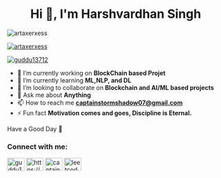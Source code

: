 <h1 align="center">Hi 👋, I'm Harshvardhan Singh</h1>

<p align="left"> <img src="https://komarev.com/ghpvc/?username=artaxerxess&label=Profile%20views&color=0e75b6&style=flat" alt="artaxerxess" /> </p>

<p align="left"> <a href="https://github.com/ryo-ma/github-profile-trophy"><img src="https://github-profile-trophy.vercel.app/?username=artaxerxess" alt="artaxerxess" /></a> </p>

<p align="left"> <a href="https://twitter.com/guddu13712" target="blank"><img src="https://img.shields.io/twitter/follow/guddu13712?logo=twitter&style=for-the-badge" alt="guddu13712" /></a> </p>

- 🔭 I’m currently working on **BlockChain based Projet**
- 🌱 I’m currently learning **ML,NLP, and DL**
- 👯 I’m looking to collaborate on **Blockchain and AI/ML based projects**
- 💬 Ask me about **Anything**
- 📫 How to reach me **captainstormshadow07@gmail.com**
- ⚡ Fun fact **Motivation comes and goes, Discipline is Eternal.**

Have a Good Day :pray:

<h3 align="left">Connect with me:</h3>
<p align="left">
<a href="https://twitter.com/guddu13712" target="blank"><img align="center" src="https://raw.githubusercontent.com/rahuldkjain/github-profile-readme-generator/master/src/images/icons/Social/twitter.svg" alt="guddu13712" height="30" width="40" /></a>
<a href="https://linkedin.com/in/https://www.linkedin.com/in/harshvardhan-singh-6a16a021b/" target="blank"><img align="center" src="https://raw.githubusercontent.com/rahuldkjain/github-profile-readme-generator/master/src/images/icons/Social/linked-in-alt.svg" alt="https://www.linkedin.com/in/harshvardhan-singh-6a16a021b/" height="30" width="40" /></a>
<a href="https://www.hackerrank.com/captainstormsha1" target="blank"><img align="center" src="https://raw.githubusercontent.com/rahuldkjain/github-profile-readme-generator/master/src/images/icons/Social/hackerrank.svg" alt="captainstormsha1" height="30" width="40" /></a>
<a href="https://www.leetcode.com/leetcode.com/artaxerxes" target="blank"><img align="center" src="https://raw.githubusercontent.com/rahuldkjain/github-profile-readme-generator/master/src/images/icons/Social/leet-code.svg" alt="leetcode.com/artaxerxes" height="30" width="40" /></a>
</p>

